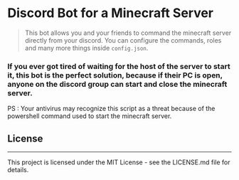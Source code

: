 # Discord Bot for a Minecraft Server

> This bot allows you and your friends to command the minecraft server directly from your discord. You can configure the commands, roles and many more things inside `config.json`.

### If you ever got tired of waiting for the host of the server to start it, this bot is the perfect solution, because if their PC is open, anyone on the discord group can start and close the minecraft server.

PS : Your antivirus may recognize this script as a threat because of the powershell command used to start the minecraft server.

## License

---

This project is licensed under the MIT License - see the LICENSE.md file for details.
